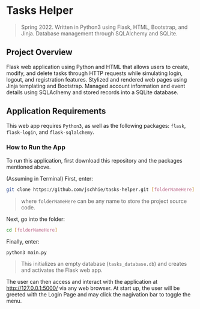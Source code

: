 # Tasks Helper
> Spring 2022. Written in Python3 using Flask, HTML, Bootstrap, and Jinja. Database management through SQLAlchemy and SQLite.

## Project Overview
Flask web application using Python and HTML that allows users to create, modify, and delete tasks through HTTP requests while simulating login, logout, and registration features. 
Stylized and rendered web pages using Jinja templating and Bootstrap.
Managed account information and event details using SQLAclhemy and stored records into a SQLite database.

## Application Requirements
This web app requires ```Python3```, as well as the following packages: ```flask```, ```flask-login```, and ```flask-sqlalchemy```.

### How to Run the App
To run this application, first download this repository and the packages mentioned above.

(Assuming in Terminal) First, enter:
```bash 
git clone https://github.com/jschhie/tasks-helper.git [folderNameHere]
```
> where ```folderNameHere``` can be any name to store the project source code.

Next, go into the folder: 
```bash 
cd [folderNameHere]
```

Finally, enter:
```bash
python3 main.py
```

> This initializes an empty database (```tasks_database.db```) and creates and activates the Flask web app. 

The user can then access and interact with the application at http://127.0.0.1:5000/ via any web browser. 
At start up, the user will be greeted with the Login Page and may click the nagivation bar to toggle the menu.
